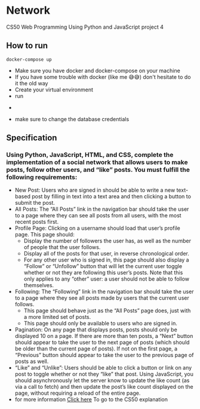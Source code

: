# Network
CS50 Web Programming Using Python and JavaScript project 4
## How to run 
```
docker-compose up
```
* Make sure you have docker and docker-compose on your machine
* If you have some trouble with docker (like me 😅😅) don't hesitate to do it the old way
* Create your virtual environment
* run
* ``` pip install -r requeriments.txt
* make sure to change the database credentials
## Specification
### Using Python, JavaScript, HTML, and CSS, complete the implementation of a social network that allows users to make posts, follow other users, and “like” posts. You must fulfill the following requirements:
- New Post: Users who are signed in should be able to write a new text-based post by filling in text into a text area and then clicking a button to submit the post.
- All Posts: The “All Posts” link in the navigation bar should take the user to a page where they can see all posts from all users, with the most recent posts first.
- Profile Page: Clicking on a username should load that user’s profile page. This page should:
  - Display the number of followers the user has, as well as the number of people that the user follows.
  - Display all of the posts for that user, in reverse chronological order.
  - For any other user who is signed in, this page should also display a “Follow” or “Unfollow” button that will let the current user toggle whether or not they are following this user’s posts. Note that this only applies to any “other” user: a user should not be able to follow themselves.
- Following: The “Following” link in the navigation bar should take the user to a page where they see all posts made by users that the current user follows.
  - This page should behave just as the “All Posts” page does, just with a more limited set of posts.
  - This page should only be available to users who are signed in.
- Pagination: On any page that displays posts, posts should only be displayed 10 on a page. If there are more than ten posts, a “Next” button should appear to take the user to the next page of posts (which should be older than the current page of posts). If not on the first page, a “Previous” button should appear to take the user to the previous page of posts as well.
- “Like” and “Unlike”: Users should be able to click a button or link on any post to toggle whether or not they “like” that post.
Using JavaScript, you should asynchronously let the server know to update the like count (as via a call to fetch) and then update the post’s like count displayed on the page, without requiring a reload of the entire page.
- for more information <a href="https://cs50.harvard.edu/web/2020/projects/4/network/">Click here</a> To go to the CS50 explanation
